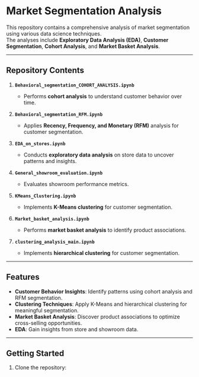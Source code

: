 # **Market Segmentation Analysis**

This repository contains a comprehensive analysis of market segmentation using various data science techniques.  
The analyses include **Exploratory Data Analysis (EDA)**, **Customer Segmentation**, **Cohort Analysis**, and **Market Basket Analysis**.

---

## **Repository Contents**

1. **`Behavioral_segmentation_COHORT_ANALYSIS.ipynb`**  
   - Performs **cohort analysis** to understand customer behavior over time.

2. **`Behavioral_segmentation_RFM.ipynb`**  
   - Applies **Recency, Frequency, and Monetary (RFM)** analysis for customer segmentation.

3. **`EDA_on_stores.ipynb`**  
   - Conducts **exploratory data analysis** on store data to uncover patterns and insights.

4. **`General_showroom_evaluation.ipynb`**  
   - Evaluates showroom performance metrics.

5. **`KMeans_Clustering.ipynb`**  
   - Implements **K-Means clustering** for customer segmentation.

6. **`Market_basket_analysis.ipynb`**  
   - Performs **market basket analysis** to identify product associations.

7. **`clustering_analysis_main.ipynb`**  
   - Implements **hierarchical clustering** for customer segmentation.

---

## **Features**
- **Customer Behavior Insights**: Identify patterns using cohort analysis and RFM segmentation.  
- **Clustering Techniques**: Apply K-Means and hierarchical clustering for meaningful segmentation.  
- **Market Basket Analysis**: Discover product associations to optimize cross-selling opportunities.  
- **EDA**: Gain insights from store and showroom data.

---

## **Getting Started**
1. Clone the repository:
  
